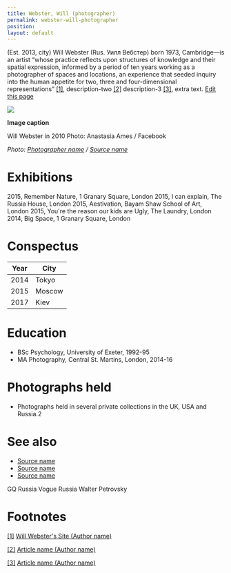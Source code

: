 ```yaml
---
title: Webster, Will (photographer)
permalink: webster-will-photographer
position:
layout: default
---
```



(Est. 2013, city) Will Webster (Rus. Уилл Вебстер) born 1973, Cambridge—is an artist “whose practice reflects upon structures of knowledge and their spatial expression, informed by a period of ten years working as a photographer of spaces and locations, an experience that seeded inquiry into the human appetite for two, three and four-dimensional representations” <span id="a1">[\[1\]](#f1)</span>, description-two <span id="a2">[\[2\]](#f2)</span> description-3 <span id="a3">[\[3\]](#f3)</span>, extra text. [Edit this page](http://prose.io/#indexmod/encyclopedia/edit/master/webster-will-photographer.md)

![](/images/image-name.jpg)

**Image caption**

Will Webster in 2010
Photo: Anastasia Ames / Facebook

*Photo: [Photographer name](http://example.net/) / [Source name](http://example.net/)*

# Exhibitions

2015, Remember Nature, 1 Granary Square, London
2015, I can explain, The Russia House, London
2015, Aestivation, Bayam Shaw School of Art, London
2015, You're the reason our kids are Ugly, The Laundry, London
2014, Big Space, 1 Granary Square, London

# Conspectus

|Year|City|
|----|---------|
|2014|Tokyo|
|2015|Moscow|
|2017|Kiev|

# Education

+ BSc Psychology, University of Exeter, 1992-95
+ MA Photography, Central St. Martins, London, 2014-16
# Photographs held

+ Photographs held in several private collections in the UK, USA and Russia.2

# See also

- [Source name](http://example.net/)
- [Source name](http://example.net/)
- [Source name](http://example.net/)

GQ Russia
Vogue Russia
Walter Petrovsky

# Footnotes

[[1]](#a1) <span id="f1"></span> [Will Webster's Site (Author name)](http://example.net/article)

[[2]](#a2) <span id="f2"></span> [Article name (Author name)](http://example.net/article)

[[3]](#a3) <span id="f3"></span> [Article name (Author name)](http://example.net/article)
